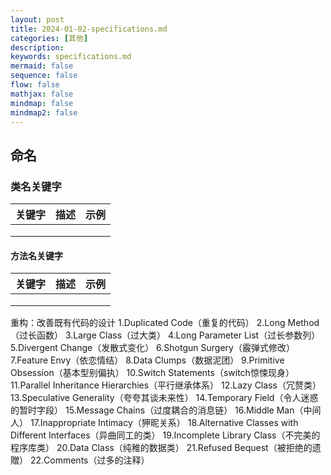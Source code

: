 ```yaml
---
layout: post
title: 2024-01-02-specifications.md
categories: [其他]
description: 
keywords: specifications.md
mermaid: false
sequence: false
flow: false
mathjax: false
mindmap: false
mindmap2: false
---
```

## 命名
### 类名关键字

| 关键字 | 描述 | 示例 |
| ------ | ---- | ---- |
|        |      |      |
|        |      |      |
|        |      |      |



#### 方法名关键字

| 关键字 | 描述 | 示例 |
| ------ | ---- | ---- |
|        |      |      |
|        |      |      |
|        |      |      |


重构：改善既有代码的设计
1.Duplicated Code（重复的代码） 
2.Long Method（过长函数） 
3.Large Class（过大类） 
4.Long Parameter List（过长参数列） 
5.Divergent Change（发散式变化） 
6.Shotgun Surgery（霰弹式修改） 
7.Feature Envy（依恋情结） 
8.Data Clumps（数据泥团） 
9.Primitive Obsession（基本型别偏执） 
10.Switch Statements（switch惊悚现身） 
11.Parallel Inheritance Hierarchies（平行继承体系） 
12.Lazy Class（冗赘类） 
13.Speculative Generality（夸夸其谈未来性） 
14.Temporary Field（令人迷惑的暂时字段） 
15.Message Chains（过度耦合的消息链） 
16.Middle Man（中间人） 
17.Inappropriate Intimacy（狎昵关系） 
18.Alternative Classes with Different Interfaces（异曲同工的类） 
19.Incomplete Library Class（不完美的程序库类） 
20.Data Class（纯稚的数据类） 
21.Refused Bequest（被拒绝的遗贈） 
22.Comments（过多的注释）